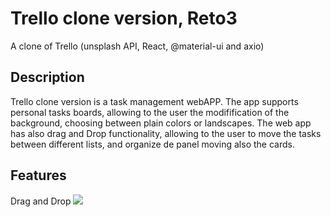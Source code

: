 # Trello clone version, Reto3
A clone of Trello (unsplash API, React, @material-ui and axio)

## Description
Trello clone version is a task management webAPP. The app supports personal tasks boards, allowing to the user the modifification of the background, choosing between plain colors or landscapes. The web app has also drag and Drop functionality, allowing to the user to move the tasks between different lists, and organize de panel moving also the cards.

## Features
Drag and Drop
![](https://github.com/AlbertCos/Reto3/blob/master/output_1kknIj.gif)


